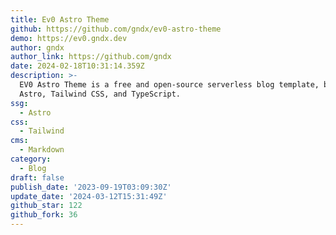 ```yaml
---
title: Ev0 Astro Theme
github: https://github.com/gndx/ev0-astro-theme
demo: https://ev0.gndx.dev
author: gndx
author_link: https://github.com/gndx
date: 2024-02-18T10:31:14.359Z
description: >-
  EV0 Astro Theme is a free and open-source serverless blog template, built with
  Astro, Tailwind CSS, and TypeScript.
ssg:
  - Astro
css:
  - Tailwind
cms:
  - Markdown
category:
  - Blog
draft: false
publish_date: '2023-09-19T03:09:30Z'
update_date: '2024-03-12T15:31:49Z'
github_star: 122
github_fork: 36
---
```

